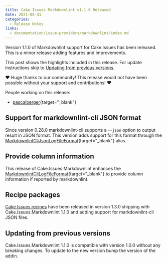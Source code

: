 ```yaml
---
title: Cake Issues Markdownlint v1.1.0 Released
date: 2021-08-31
categories:
  - Release Notes
links:
  - documentation/issue-providers/markdownlint/index.md
---
```


Version 1.1.0 of Markdownlint support for Cake.Issues has been released.
This is a minor release adding features and improvements.

<!-- more -->

This post shows the highlights included in this release.
For update instructions skip to [Updating from previous versions](#updating-from-previous-versions).

❤ Huge thanks to our community! This release would not have been possible without your support and contributions! ❤

People working on this release:

* [pascalberger](https://github.com/pascalberger){target="_blank"}

## Support for markdownlint-cli JSON format

Since version 0.28.0 markdownlint-cli supports a `--json` option to output result in JSON format.
This version adds support for this format through the [MarkdownlintCliJsonLogFileFormat]{target="_blank"} alias.

## Provide column information

This release of Cake.Issues.Markdownlint enhances the [MarkdownlintCliLogFileFormat]{target="_blank"} to provide column information
if reported by markdownlint.

## Recipe packages

[Cake Issues recipes] have been released in version 1.3.0 shipping with Cake.Issues.Markdownlint 1.1.0 and
adding support for markdownlint-cli JSON files.

## Updating from previous versions

Cake.Issues.Markdownlint 1.1.0 is compatible with version 1.0.0 without any breaking changes.
To update to the new version bump the version of the addin.

[MarkdownlintCliJsonLogFileFormat]: https://cakebuild.net/api/Cake.Issues.Markdownlint/MarkdownlintIssuesAliases/36DE6F5F
[MarkdownlintCliLogFileFormat]: https://cakebuild.net/api/Cake.Issues.Markdownlint/MarkdownlintIssuesAliases/B518F49E
[Cake Issues recipes]: ../../documentation/recipe/index.md